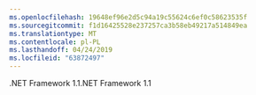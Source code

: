 ```yaml
---
ms.openlocfilehash: 19648ef96e2d5c94a19c55624c6ef0c58623535f
ms.sourcegitcommit: f1d16425528e237257ca3b58eb49217a514849ea
ms.translationtype: MT
ms.contentlocale: pl-PL
ms.lasthandoff: 04/24/2019
ms.locfileid: "63872497"
---
```

<span data-ttu-id="8dd11-101">.NET Framework 1.1</span><span class="sxs-lookup"><span data-stu-id="8dd11-101">.NET Framework 1.1</span></span>
